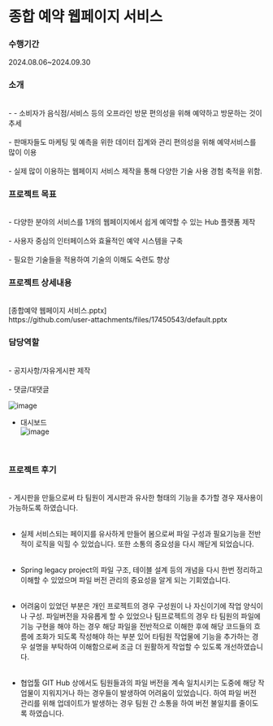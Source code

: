 <h1 align='left'>종합 예약 웹페이지 서비스</h1>
<h3 align='left'>수행기간</h3>
2024.08.06~2024.09.30
<h3>소개</h3><br>
-	-	소비자가 음식점/서비스 등의 오프라인 방문 편의성을 위해 예약하고 방문하는 것이 추세<br><br>
-	판매자들도 마케팅 및 예측을 위한 데이터 집계와 관리 편의성을 위해 예약서비스를 많이 이용<br><br>
-	실제 많이 이용하는 웹페이지 서비스 제작을 통해 다양한 기술 사용 경험 축적을 위함. 
<br>
<h3>프로젝트 목표</h3><br>
-	다양한 분야의 서비스를 1개의 웹페이지에서 쉽게 예약할 수 있는 Hub 플랫폼 제작<br><br>
-	사용자 중심의 인터페이스와 효율적인 예약 시스템을 구축<br><br>
-	필요한 기술들을 적용하여 기술의 이해도 숙련도 향상<br>

<h3>프로젝트 상세내용</h3><br>
[종합예약 웹페이지 서비스.pptx]<br> https://github.com/user-attachments/files/17450543/default.pptx

<h3>담당역할</h3><br>
- 공지사항/자유게시판 제작<br><br>
- 댓글/대댓글<br>

![image](https://github.com/user-attachments/assets/a02566ee-de2c-4b1a-ac23-8fed5c20e50f)


- 대시보드<br>
![image](https://github.com/user-attachments/assets/5caf42fe-7805-474f-a2fa-eea17b6ea695)


<br>
<h3>프로젝트 후기</h3><br>
- 게시판을 만듦으로써 타 팀원이 게시판과 유사한 형태의 기능을 추가할 경우 재사용이 가능하도록 하였습니다.<br><br>

- 실제 서비스되는 페이지를 유사하게 만들어 봄으로써 파일 구성과 필요기능을 전반적이 로직을 익힐 수 있었습니다. 또한 소통의 중요성을 다시 깨닫게 되었습니다.<br><br>

- Spring legacy project의 파일 구조, 테이블 설계 등의 개념을 다시 한번 정리하고 이해할 수 있었으며 파일 버전 관리의 중요성을 알게 되는 기회였습니다.<br><br>

- 어려움이 있었던 부분은 개인 프로젝트의 경우 구성원이 나 자신이기에 작업 양식이나 구성. 파일버전을 자유롭게 할 수 있었으나 팀프로젝트의 경우 타 팀원의 파일에 기능 구현을 해야 하는 경우 해당 파일을 전반적으로 이해한 후에 해당 코드들의 흐름에 조화가 되도록 작성해야 하는 부분 있어 타팀원 작업물에 기능을 추가하는 경우 설명을 부탁하여 이해함으로써 조금 더 원활하게 작업할 수 있도록 개선하였습니다.<br><br>

- 협업툴 GIT Hub 상에서도 팀원들과의 파일 버전을 계속 일치시키는 도중에 해당 작업물이 지워지거나 하는 경우들이 발생하여 어려움이 있었습니다. 하여 파일 버전 관리를 위해 업데이트가 발생하는 경우 팀원 간 소통을 하여 버전 불일치를 줄이도록 하였습니다.
<br>
